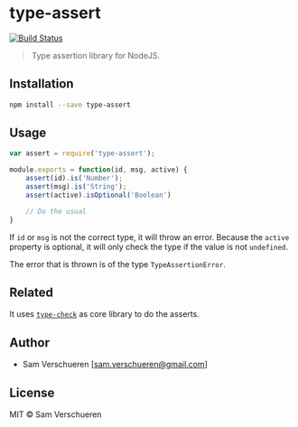 # type-assert

[![Build Status](http://img.shields.io/travis/SamVerschueren/type-assert.svg)](https://travis-ci.org/SamVerschueren/type-assert)

> Type assertion library for NodeJS.

## Installation

```bash
npm install --save type-assert
```

## Usage

```JavaScript
var assert = require('type-assert');

module.exports = function(id, msg, active) {
    assert(id).is('Number');
    assert(msg).is('String');
    assert(active).isOptional('Boolean')

    // Do the usual
}
```

If `id` or `msg` is not the correct type, it will throw an error. Because the `active` property is
optional, it will only check the type if the value is not `undefined`.

The error that is thrown is of the type `TypeAssertionError`.

## Related

It uses [`type-check`](https://www.npmjs.com/package/type-check) as core library to do the asserts.

## Author

- Sam Verschueren [<sam.verschueren@gmail.com>]

## License

MIT © Sam Verschueren
